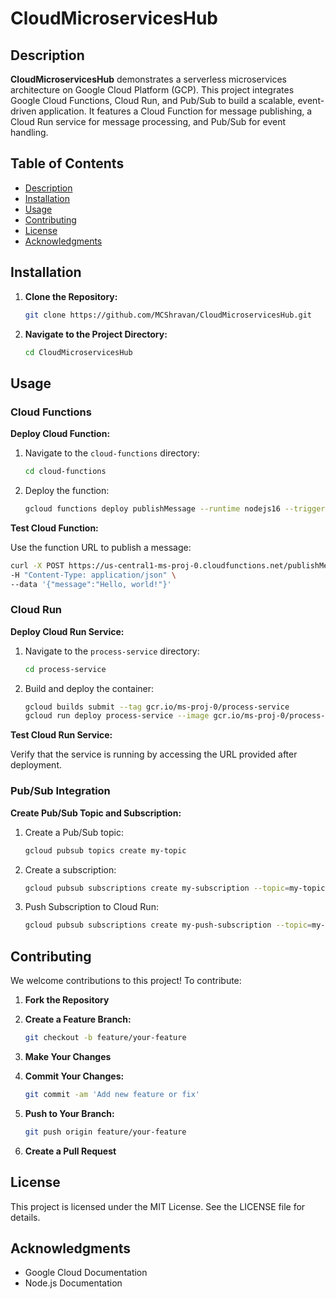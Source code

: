 # CloudMicroservicesHub

## Description
**CloudMicroservicesHub** demonstrates a serverless microservices architecture on Google Cloud Platform (GCP). This project integrates Google Cloud Functions, Cloud Run, and Pub/Sub to build a scalable, event-driven application. It features a Cloud Function for message publishing, a Cloud Run service for message processing, and Pub/Sub for event handling.

## Table of Contents
- [Description](#description)
- [Installation](#installation)
- [Usage](#usage)
- [Contributing](#contributing)
- [License](#license)
- [Acknowledgments](#acknowledgments)

## Installation
1. **Clone the Repository:**
   ```sh
   git clone https://github.com/MCShravan/CloudMicroservicesHub.git
   ```

2. **Navigate to the Project Directory:**
   ```sh
   cd CloudMicroservicesHub
   ```

## Usage

### Cloud Functions
**Deploy Cloud Function:**

1. Navigate to the `cloud-functions` directory:
   ```sh
   cd cloud-functions
   ```

2. Deploy the function:
   ```sh
   gcloud functions deploy publishMessage --runtime nodejs16 --trigger-http --allow-unauthenticated
   ```

**Test Cloud Function:**

Use the function URL to publish a message:
   ```sh
   curl -X POST https://us-central1-ms-proj-0.cloudfunctions.net/publishMessage \
   -H "Content-Type: application/json" \
   --data '{"message":"Hello, world!"}'
   ```

### Cloud Run
**Deploy Cloud Run Service:**

1. Navigate to the `process-service` directory:
   ```sh
   cd process-service
   ```

2. Build and deploy the container:
   ```sh
   gcloud builds submit --tag gcr.io/ms-proj-0/process-service
   gcloud run deploy process-service --image gcr.io/ms-proj-0/process-service --platform managed --allow-unauthenticated
   ```

**Test Cloud Run Service:**

Verify that the service is running by accessing the URL provided after deployment.

### Pub/Sub Integration
**Create Pub/Sub Topic and Subscription:**

1. Create a Pub/Sub topic:
   ```sh
   gcloud pubsub topics create my-topic
   ```

2. Create a subscription:
   ```sh
   gcloud pubsub subscriptions create my-subscription --topic=my-topic
   ```

3. Push Subscription to Cloud Run:
   ```sh
   gcloud pubsub subscriptions create my-push-subscription --topic=my-topic --push-endpoint=https://process-service-uu4fqwwwgq-uc.a.run.app/process-message --ack-deadline=10
   ```

## Contributing
We welcome contributions to this project! To contribute:

1. **Fork the Repository**
2. **Create a Feature Branch:**
   ```sh
   git checkout -b feature/your-feature
   ```

3. **Make Your Changes**
4. **Commit Your Changes:**
   ```sh
   git commit -am 'Add new feature or fix'
   ```

5. **Push to Your Branch:**
   ```sh
   git push origin feature/your-feature
   ```

6. **Create a Pull Request**

## License
This project is licensed under the MIT License. See the LICENSE file for details.

## Acknowledgments
- Google Cloud Documentation
- Node.js Documentation
